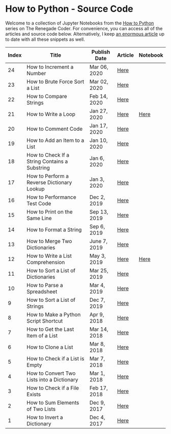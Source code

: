 # How to Python - Source Code

Welcome to a collection of Jupyter Notebooks from the [How to Python][1] series on The Renegade Coder. For convenience, you can access all of the articles and source code below. Alternatively, I keep [an enormous article][25] up to date with all these snippets as well.

| Index | Title | Publish Date | Article | Notebook |
|-------|-------|--------------|---------|----------|
| 24| How to Increment a Number | Mar 06, 2020 | [Here][28] | |
| 23 | How to Brute Force Sort a List | Mar 02, 2020 | [Here][27] | |
| 22 | How to Compare Strings | Feb 14, 2020 | [Here][26] | |
| 21 | How to Write a Loop | Jan 27, 2020 | [Here][4] | [Here][24] |
| 20 | How to Comment Code | Jan 17, 2020 | [Here][5] | |
| 19 | How to Add an Item to a List | Jan 10, 2020 | [Here][6] | |
| 18 | How to Check If a String Contains a Substring | Jan 6, 2020 | [Here][7] | |
| 17 | How to Perform a Reverse Dictionary Lookup | Jan 3, 2020 | [Here][8] | |
| 16 | How to Performance Test Code | Dec 2, 2019 | [Here][9] | |
| 15 | How to Print on the Same Line | Sep 13, 2019 | [Here][10] | |
| 14 | How to Format a String | Sep 6, 2019 | [Here][11] | |
| 13 | How to Merge Two Dictionaries | June 7, 2019 | [Here][12] | |
| 12 | How to Write a List Comprehension | May 3, 2019 | [Here][2] | [Here][3] | |
| 11 | How to Sort a List of Dictionaries | Mar 25, 2019 | [Here][13] | |
| 10 | How to Parse a Spreadsheet | Mar 4, 2019 | [Here][14] | |
| 9 | How to Sort a List of Strings | Dec 7, 2019 | [Here][15] | |
| 8 | How to Make a Python Script Shortcut | Apr 9, 2018 | [Here][16] | |
| 7 | How to Get the Last Item of a List | Mar 14, 2018 | [Here][17] | |
| 6 | How to Clone a List | Mar 8, 2018 | [Here][18] | |
| 5 | How to Check if a List is Empty | Mar 7, 2018 | [Here][19] | | 
| 4 | How to Convert Two Lists into a Dictionary | Mar 1, 2018 | [Here][20] | |
| 3 | How to Check if a File Exists | Feb 17, 2018 | [Here][21] | |
| 2 | How to Sum Elements of Two Lists | Dec 9, 2017 | [Here][22] | |
| 1 | How to Invert a Dictionary | Dec 4, 2017 | [Here][23] | |

[1]: https://therenegadecoder.com/series/how-to-python/
[2]: https://therenegadecoder.com/code/how-to-write-a-list-comprehension-in-python/
[3]: https://colab.research.google.com/github/TheRenegadeCoder/how-to-python-code/blob/master/notebooks/how_to_write_a_list_comprehension.ipynb
[4]: https://therenegadecoder.com/code/how-to-write-a-loop-in-python/
[5]: https://therenegadecoder.com/code/how-to-comment-code-in-python/
[6]: https://therenegadecoder.com/code/how-to-add-an-item-to-a-list-in-python/
[7]: https://therenegadecoder.com/code/how-to-check-if-a-string-contains-a-substring-in-python/
[8]: https://therenegadecoder.com/code/how-to-perform-a-reverse-dictionary-lookup-in-python/
[9]: https://therenegadecoder.com/code/how-to-performance-test-python-code/
[10]: https://therenegadecoder.com/code/how-to-print-on-the-same-line-in-python/
[11]: https://therenegadecoder.com/code/how-to-format-a-string-in-python/
[12]: https://therenegadecoder.com/code/how-to-merge-two-dictionaries-in-python/
[13]: https://therenegadecoder.com/code/how-to-sort-a-list-of-dictionaries-in-python/
[14]: https://therenegadecoder.com/code/how-to-parse-a-spreadsheet-in-python/
[15]: https://therenegadecoder.com/code/how-to-sort-a-list-of-strings-in-python/
[16]: https://therenegadecoder.com/code/how-to-make-a-python-script-shortcut-with-arguments/
[17]: https://therenegadecoder.com/code/how-to-get-the-last-item-of-a-list-in-python/
[18]: https://therenegadecoder.com/code/how-to-clone-a-list-in-python/
[19]: https://therenegadecoder.com/code/how-to-check-if-a-list-is-empty-in-python/
[20]: https://therenegadecoder.com/code/how-to-convert-two-lists-into-a-dictionary-in-python/
[21]: https://therenegadecoder.com/code/how-to-check-if-a-file-exists-in-python/
[22]: https://therenegadecoder.com/code/how-to-sum-elements-of-two-lists-in-python/
[23]: https://therenegadecoder.com/code/how-to-invert-a-dictionary-in-python/
[24]: https://colab.research.google.com/github/TheRenegadeCoder/how-to-python-code/blob/master/notebooks/how_to_write_a_loop.ipynb
[25]: https://therenegadecoder.com/code/python-code-snippets-for-everyday-problems/
[26]: https://therenegadecoder.com/code/how-to-compare-strings-in-python/
[27]: https://therenegadecoder.com/code/how-to-brute-force-sort-a-list-in-python/
[28]: https://therenegadecoder.com/code/how-to-increment-a-number-in-python/
